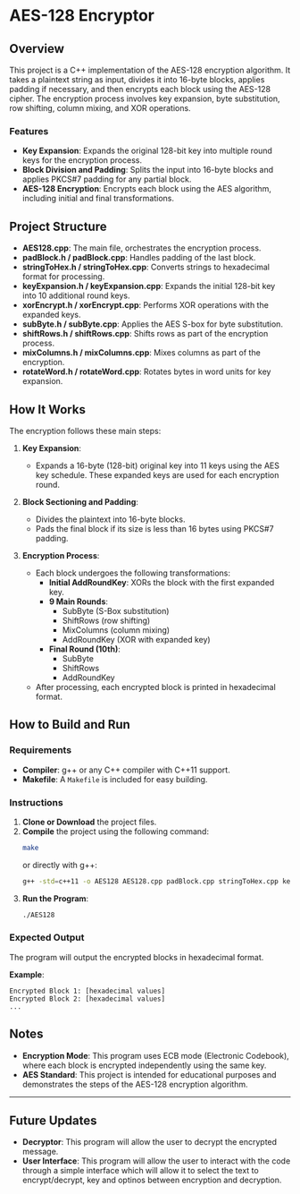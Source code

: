 # AES-128 Encryptor

## Overview

This project is a C++ implementation of the AES-128 encryption algorithm. It takes a plaintext string as input, divides it into 16-byte blocks, applies padding if necessary, and then encrypts each block using the AES-128 cipher. The encryption process involves key expansion, byte substitution, row shifting, column mixing, and XOR operations.

### Features

- **Key Expansion**: Expands the original 128-bit key into multiple round keys for the encryption process.
- **Block Division and Padding**: Splits the input into 16-byte blocks and applies PKCS#7 padding for any partial block.
- **AES-128 Encryption**: Encrypts each block using the AES algorithm, including initial and final transformations.

## Project Structure

- **AES128.cpp**: The main file, orchestrates the encryption process.
- **padBlock.h / padBlock.cpp**: Handles padding of the last block.
- **stringToHex.h / stringToHex.cpp**: Converts strings to hexadecimal format for processing.
- **keyExpansion.h / keyExpansion.cpp**: Expands the initial 128-bit key into 10 additional round keys.
- **xorEncrypt.h / xorEncrypt.cpp**: Performs XOR operations with the expanded keys.
- **subByte.h / subByte.cpp**: Applies the AES S-box for byte substitution.
- **shiftRows.h / shiftRows.cpp**: Shifts rows as part of the encryption process.
- **mixColumns.h / mixColumns.cpp**: Mixes columns as part of the encryption.
- **rotateWord.h / rotateWord.cpp**: Rotates bytes in word units for key expansion.

## How It Works

The encryption follows these main steps:

1. **Key Expansion**: 
   - Expands a 16-byte (128-bit) original key into 11 keys using the AES key schedule. These expanded keys are used for each encryption round.

2. **Block Sectioning and Padding**: 
   - Divides the plaintext into 16-byte blocks. 
   - Pads the final block if its size is less than 16 bytes using PKCS#7 padding.

3. **Encryption Process**:
   - Each block undergoes the following transformations:
      - **Initial AddRoundKey**: XORs the block with the first expanded key.
      - **9 Main Rounds**:
         - SubByte (S-Box substitution)
         - ShiftRows (row shifting)
         - MixColumns (column mixing)
         - AddRoundKey (XOR with expanded key)
      - **Final Round (10th)**:
         - SubByte
         - ShiftRows
         - AddRoundKey
   - After processing, each encrypted block is printed in hexadecimal format.

## How to Build and Run

### Requirements
- **Compiler**: g++ or any C++ compiler with C++11 support.
- **Makefile**: A `Makefile` is included for easy building.

### Instructions

1. **Clone or Download** the project files.
2. **Compile** the project using the following command:
   ```bash
   make
   ```
   or directly with g++:
   ```bash
   g++ -std=c++11 -o AES128 AES128.cpp padBlock.cpp stringToHex.cpp keyExpansion.cpp xorEncrypt.cpp subByte.cpp mixColumns.cpp shiftRows.cpp rotateWord.cpp
   ```
3. **Run the Program**:
   ```bash
   ./AES128
   ```

### Expected Output

The program will output the encrypted blocks in hexadecimal format.

**Example**:
```
Encrypted Block 1: [hexadecimal values]
Encrypted Block 2: [hexadecimal values]
...
```

## Notes

- **Encryption Mode**: This program uses ECB mode (Electronic Codebook), where each block is encrypted independently using the same key.
- **AES Standard**: This project is intended for educational purposes and demonstrates the steps of the AES-128 encryption algorithm.

---

## Future Updates

- **Decryptor**: This program will allow the user to decrypt the encrypted message.
- **User Interface**: This program will allow the user to interact with the code through a simple interface which will allow it to select the text to encrypt/decrypt, key and optinos between encryption and decryption.
